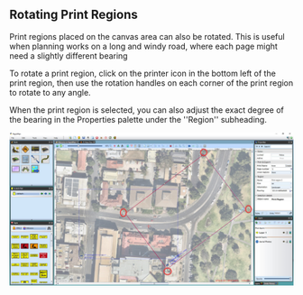 ## Rotating Print Regions

Print regions placed on the canvas area can also be rotated. This is useful when planning works on a long and windy road, where each page might need a slightly different bearing

To rotate a print region, click on the printer icon in the bottom left of the print region, then use the rotation handles on each corner of the print region to rotate to any angle.

When the print region is selected, you can also adjust the exact degree of the bearing in the Properties palette under the ''Region'' subheading.

![Rotating_print_regions](./assets/Rotating_print_regions.png)